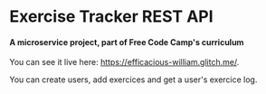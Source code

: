 # Exercise Tracker REST API

#### A microservice project, part of Free Code Camp's curriculum

You can see it live here: https://efficacious-william.glitch.me/. 

You can create users, add exercices and get a user's exercice log.



